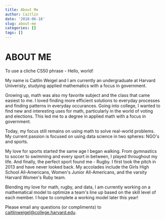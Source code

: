 ```yaml
---
title: About Me
author: Caitlin
date: '2018-06-18'
slug: about-me
categories: []
tags: []
---
```


# ABOUT ME

To use a cliche CS50 phrase - Hello, world!

My name is Caitlin Weigel and I am currently an undergraduate at Harvard Univeristy, studying applied mathematics with a focus in government.

Growing up, math was also my favorite subject and the class that came easiest to me. I loved finding more efficient solutions to everyday processes and finding patterns in everyday occurances. Going into college, I wanted to find new and interesting uses for math, particularly in the world of voting and elections. This led me to a degree in applied math with a focus in government. 

Today, my focus still remains on using math to solve real-world problems. My current passion is focused on using data science in two spheres: NGO's and sports.

My love for sports started the same age I began walking. From gymnastics to soccer to swimming and every sport in between, I played throughout my life. And finally, the perfect sport found me - Rugby. I first took the pitch in 2013 and have never looked back. My accolades include the Girls High School All-Americans, Women's Junior All-Americans, and the varsity Harvard Women's Ruby team. 

Blending my love for math, rugby, and data, I am currently working on a mathematical model to optimize a team's line up based on the skill level of each member. I hope to complete a working model later this year!

Please email any questions (or compliments) to <caitlinweigel@college.harvard.edu>.